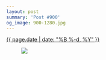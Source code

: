 ```yaml
---
layout: post
summary: 'Post #900'
og_image: 900-1280.jpg
---
```


<p>
 <time>
  <a href="/900">
   {{ page.date | date: "%B %-d, %Y" }}
  </a>
 </time>
 <a href="/900">
  <figure data-taken="9/30/2019">
   <img sizes="(min-width: 700px) 50vw, calc(100vw - 2rem)" src="{{ site.assets_url }}/900-640.jpg" srcset="{{ site.assets_url }}/900-320.jpg 320w, {{ site.assets_url }}/900-640.jpg 640w, {{ site.assets_url }}/900-960.jpg 960w, {{ site.assets_url }}/900-1280.jpg 1280w"/>
  </figure>
 </a>
</p>
